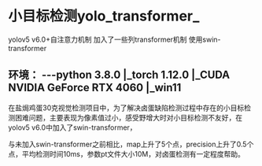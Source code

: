 # 小目标检测yolo_transformer_
yolov5 v6.0+自注意力机制
加入了一些列transformer机制
使用swin-transformer

环境：
    ---python 3.8.0
     |_torch 1.12.0
     |_CUDA NVIDIA GeForce RTX 4060
     |_win11
--------------------------------------------------
在盐焗鸡蛋30克视觉检测项目中，为了解决卤蛋缺陷检测过程中存在的小目标检测困难问题，主要表现为像素值过小，感受野增大时对小目标检测不友好，在yolov5 v6.0中加入了swin-transformer，

与未加入swin-transformer之前相比，map上升了5个点，precision上升了0.5个点，平均检测时间10ms，参数pt文件大小10M，对卤蛋检测有一定程度帮助。
